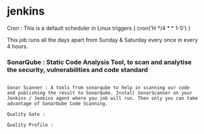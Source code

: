 # jenkins


Cron : This is a default scheduler in Linux
 triggers { cron('H */4 * * 1-5') }

This job runs all the days apart from Sunday & Saturday every once in every 4 hours.


### SonarQube  : Static Code Analysis Tool, to scan and analytise the security, vulnerabilities and code standard

```

Sonar Scanner : A tools from sonarqube to help in scanning our code and publishing the result to SonarQube. Install SonarScanner on your Jenkins / Jenkins agent where you job will run. Then only you can take advantage of SonarQube Code Scanning.

Quality Gate :

Quality Profile : 

``` 
